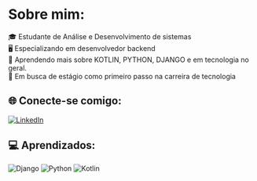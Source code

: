 #  Sobre mim:

🎓 Estudante de Análise e Desenvolvimento de sistemas<br>🖥️ Especializando em desenvolvedor backend<br>🌱 Aprendendo mais sobre KOTLIN, PYTHON, DJANGO e em tecnologia no geral.<br>👀 Em busca de estágio como primeiro passo na carreira de tecnologia<br>

## 🌐 Conecte-se comigo:

[![LinkedIn](https://img.shields.io/badge/LinkedIn-%230077B5.svg?logo=linkedin&logoColor=white)](https://linkedin.com/in/ben-vieira-rocha/)

## 💻 Aprendizados:

![Django](https://img.shields.io/badge/django-%23092E20.svg?style=for-the-badge&logo=django&logoColor=white) ![Python](https://img.shields.io/badge/python-3670A0?style=for-the-badge&logo=python&logoColor=ffdd54) ![Kotlin](https://img.shields.io/badge/kotlin-%237F52FF.svg?style=for-the-badge&logo=kotlin&logoColor=white)
